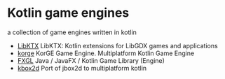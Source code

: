 # Kotlin game engines

a collection of game engines written in kotlin

* [LibKTX](https://github.com/libktx/ktx) LibKTX: Kotlin extensions for LibGDX games and applications 
* [korge](https://github.com/korlibs/korge) KorGE Game Engine. Multiplatform Kotlin Game Engine
* [FXGL](https://github.com/AlmasB/FXGL) Java / JavaFX / Kotlin Game Library (Engine) 
* [kbox2d](https://github.com/korlibs/kbox2d) Port of jbox2d to multiplatform kotlin
